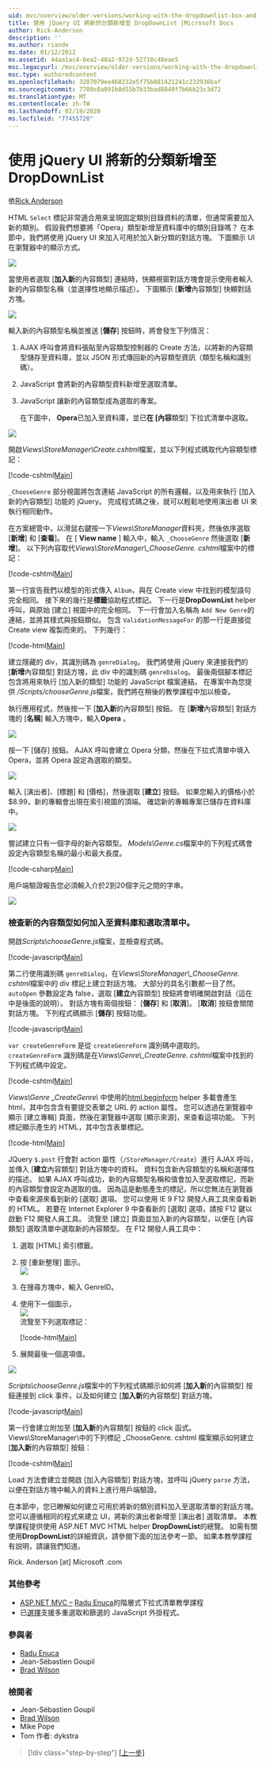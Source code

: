 ```yaml
---
uid: mvc/overview/older-versions/working-with-the-dropdownlist-box-and-jquery/adding-a-new-category-to-the-dropdownlist-using-jquery-ui
title: 使用 jQuery UI 將新的分類新增至 DropDownList |Microsoft Docs
author: Rick-Anderson
description: ''
ms.author: riande
ms.date: 01/12/2012
ms.assetid: 44aa1ac4-6ea2-48a2-972d-52710c48eae5
msc.legacyurl: /mvc/overview/older-versions/working-with-the-dropdownlist-box-and-jquery/adding-a-new-category-to-the-dropdownlist-using-jquery-ui
msc.type: authoredcontent
ms.openlocfilehash: 3207079ee468232e5f75b081421241c232936baf
ms.sourcegitcommit: 7709c0a091b8d55b7b33bad8849f7b66b23c3d72
ms.translationtype: MT
ms.contentlocale: zh-TW
ms.lasthandoff: 02/19/2020
ms.locfileid: "77455720"
---
```

# <a name="adding-a-new-category-to-the-dropdownlist-using-jquery-ui"></a>使用 jQuery UI 將新的分類新增至 DropDownList

依[Rick Anderson](https://twitter.com/RickAndMSFT)

HTML `Select` 標記非常適合用來呈現固定類別目錄資料的清單，但通常需要加入新的類別。 假設我們想要將「Opera」類型新增至資料庫中的類別目錄嗎？ 在本節中，我們將使用 jQuery UI 來加入可用於加入新分類的對話方塊。 下圖顯示 UI 在瀏覽器中的顯示方式。

![](adding-a-new-category-to-the-dropdownlist-using-jquery-ui/_static/image1.png)

當使用者選取 [**加入新**的內容類型] 連結時，快顯視窗對話方塊會提示使用者輸入新的內容類型名稱（並選擇性地顯示描述）。 下圖顯示 [**新增**內容類型] 快顯對話方塊。

![](adding-a-new-category-to-the-dropdownlist-using-jquery-ui/_static/image2.png)

輸入新的內容類型名稱並推送 [**儲存**] 按鈕時，將會發生下列情況：

1. AJAX 呼叫會將資料張貼至內容類型控制器的 Create 方法，以將新的內容類型儲存至資料庫，並以 JSON 形式傳回新的內容類型資訊（類型名稱和識別碼）。
2. JavaScript 會將新的內容類型資料新增至選取清單。
3. JavaScript 讓新的內容類型成為選取的專案。

   在下圖中， **Opera**已加入至資料庫，並已**在 [內容**類型] 下拉式清單中選取。 

![](adding-a-new-category-to-the-dropdownlist-using-jquery-ui/_static/image3.png)

開啟*Views\StoreManager\Create.cshtml*檔案，並以下列程式碼取代內容類型標記：

[!code-cshtml[Main](adding-a-new-category-to-the-dropdownlist-using-jquery-ui/samples/sample1.cshtml)]

`_ChooseGenre` 部分視圖將包含連結 JavaScript 的所有邏輯，以及用來執行 [加入新的內容類型] 功能的 jQuery。 完成程式碼之後，就可以輕鬆地使用演出者 UI 來執行相同動作。

在方案總管中，以滑鼠右鍵按一下*Views\StoreManager*資料夾，然後依序選取 [**新增**] 和 [**查看**]。 在 [ **View name** ] 輸入中，輸入 `_ChooseGenre` 然後選取 [**新增**]。 以下列內容取代*Views\StoreManager\\_ChooseGenre. cshtml*檔案中的標記：

[!code-cshtml[Main](adding-a-new-category-to-the-dropdownlist-using-jquery-ui/samples/sample2.cshtml)]

第一行宣告我們以模型的形式傳入 `Album`，與在 Create view 中找到的模型語句完全相同。 接下來的幾行是**標籤**協助程式標記。 下一行是**DropDownList** helper 呼叫，與原始 [建立] 視圖中的完全相同。 下一行會加入名稱為 `Add New Genre`的連結，並將其樣式與按鈕類似。 包含 `ValidationMessageFor` 的那一行是直接從 Create view 複製而來的。 下列幾行：

[!code-html[Main](adding-a-new-category-to-the-dropdownlist-using-jquery-ui/samples/sample3.html)]

建立隱藏的 div，其識別碼為 `genreDialog`。 我們將使用 jQuery 來連接我們的 [**新增**內容類型] 對話方塊，此 div 中的識別碼 `genreDialog`。 最後兩個腳本標記包含將用來執行 [加入新的類型] 功能的 JavaScript 檔案連結。 在專案中為您提供 */Scripts/chooseGenre.js*檔案，我們將在稍後的教學課程中加以檢查。

執行應用程式，然後按一下 [**加入新**的內容類型] 按鈕。 在 [**新增**內容類型] 對話方塊的 [**名稱**] 輸入方塊中，輸入**Opera** 。

![](adding-a-new-category-to-the-dropdownlist-using-jquery-ui/_static/image4.png)

按一下 [儲存] 按鈕。 AJAX 呼叫會建立 Opera 分類，然後在下拉式清單中填入 Opera，並將 Opera 設定為選取的類型。

![](adding-a-new-category-to-the-dropdownlist-using-jquery-ui/_static/image5.png)

輸入 [演出者]、[標題] 和 [價格]，然後選取 [**建立**] 按鈕。 如果您輸入的價格小於 $8.99，新的專輯會出現在索引視圖的頂端。 確認新的專輯專案已儲存在資料庫中。

![](adding-a-new-category-to-the-dropdownlist-using-jquery-ui/_static/image6.png)

嘗試建立只有一個字母的新內容類型。 *Models\Genre.cs*檔案中的下列程式碼會設定內容類型名稱的最小和最大長度。

[!code-csharp[Main](adding-a-new-category-to-the-dropdownlist-using-jquery-ui/samples/sample4.cs)]

用戶端驗證報告您必須輸入介於2到20個字元之間的字串。

![](adding-a-new-category-to-the-dropdownlist-using-jquery-ui/_static/image7.png)

### <a name="examining-how-a-new-genre-is-added-to-the-database-and-the-select-list"></a>檢查新的內容類型如何加入至資料庫和選取清單中。

開啟*Scripts\chooseGenre.js*檔案，並檢查程式碼。

[!code-javascript[Main](adding-a-new-category-to-the-dropdownlist-using-jquery-ui/samples/sample5.js)]

第二行使用識別碼 `genreDialog`，在*Views\StoreManager\\_ChooseGenre. cshtml*檔案中的 div 標記上建立對話方塊。 大部分的具名引數都一目了然。 `autoOpen` 參數設定為 false，選取 [**建立**內容類型] 按鈕將會明確開啟對話（這在中是後面的說明）。 對話方塊有兩個按鈕： [**儲存**] 和 [**取消**]。 [**取消**] 按鈕會關閉對話方塊。 下列程式碼顯示 [**儲存**] 按鈕功能。

[!code-javascript[Main](adding-a-new-category-to-the-dropdownlist-using-jquery-ui/samples/sample6.js)]

`var createGenreForm` 是從 `createGenreForm` 識別碼中選取的。 `createGenreForm` 識別碼是在*Views\Genre\\_CreateGenre. cshtml*檔案中找到的下列程式碼中設定。

[!code-cshtml[Main](adding-a-new-category-to-the-dropdownlist-using-jquery-ui/samples/sample7.cshtml)]

*Views\Genre _CreateGenre\\* 中使用的[html.beginform](https://msdn.microsoft.com/library/dd492714.aspx) helper 多載會產生 html，其中包含含有要提交表單之 URL 的 action 屬性。 您可以透過在瀏覽器中顯示 [建立專輯] 頁面，然後在瀏覽器中選取 [顯示來源]，來查看這項功能。 下列標記顯示產生的 HTML，其中包含表單標記。

[!code-html[Main](adding-a-new-category-to-the-dropdownlist-using-jquery-ui/samples/sample8.html)]

JQuery `$.post` 行會對 action 屬性（`/StoreManager/Create`）進行 AJAX 呼叫，並傳入 [**建立**內容類型] 對話方塊中的資料。 資料包含新內容類型的名稱和選擇性的描述。 如果 AJAX 呼叫成功，新的內容類型名稱和值會加入至選取標記，而新的內容類型會設定為選取的值。 因為這是動態產生的標記，所以您無法在瀏覽器中查看來源來看到新的 [選取] 選項。 您可以使用 IE 9 F12 開發人員工具來查看新的 HTML。 若要在 Internet Explorer 9 中查看新的 [選取] 選項，請按 F12 鍵以啟動 F12 開發人員工具。 流覽至 [建立] 頁面並加入新的內容類型，以便在 [內容類型] 選取清單中選取新的內容類型。 在 F12 開發人員工具中：

1. 選取 [HTML] 索引標籤。
2. 按 [重新整理] 圖示。  
    ![](adding-a-new-category-to-the-dropdownlist-using-jquery-ui/_static/image8.png)
3. 在搜尋方塊中，輸入 GenreID。
4. 使用下一個圖示，   
    ![](adding-a-new-category-to-the-dropdownlist-using-jquery-ui/_static/image9.png)  
   流覽至下列選取標記：

    [!code-html[Main](adding-a-new-category-to-the-dropdownlist-using-jquery-ui/samples/sample9.html)]
5. 展開最後一個選項值。

![](adding-a-new-category-to-the-dropdownlist-using-jquery-ui/_static/image10.png)

*Scripts\chooseGenre.js*檔案中的下列程式碼顯示如何將 [**加入新**的內容類型] 按鈕連接到 click 事件，以及如何建立 [**加入新**的內容類型] 對話方塊。

[!code-javascript[Main](adding-a-new-category-to-the-dropdownlist-using-jquery-ui/samples/sample10.js)]

第一行會建立附加至 [**加入新**的內容類型] 按鈕的 click 函式。 Views\StoreManager\\中的下列標記 _ChooseGenre. cshtml 檔案顯示如何建立 [**加入新**的內容類型] 按鈕：

[!code-cshtml[Main](adding-a-new-category-to-the-dropdownlist-using-jquery-ui/samples/sample11.cshtml)]

Load 方法會建立並開啟 [加入內容類型] 對話方塊，並呼叫 jQuery `parse` 方法，以便在對話方塊中輸入的資料上進行用戶端驗證。

在本節中，您已瞭解如何建立可用於將新的類別資料加入至選取清單的對話方塊。 您可以遵循相同的程式來建立 UI，將新的演出者新增至 [演出者] 選取清單。 本教學課程提供使用 ASP.NET MVC HTML helper **DropDownList**的總覽。 如需有關使用**DropDownList**的詳細資訊，請參閱下面的加法參考一節。 如果本教學課程有説明，請讓我們知道。

Rick. Anderson [at] Microsoft .com

### <a name="additional-references"></a>其他參考

- [ASP.NET MVC –](https://weblogs.asp.net/raduenuca/archive/2011/03/06/asp-net-mvc-cascading-dropdown-lists-tutorial-part-1-defining-the-problem-and-the-context.aspx) [Radu Enuca](https://weblogs.asp.net/raduenuca/default.aspx)的階層式下拉式清單教學課程
- 已[選擇](https://harvesthq.github.com/chosen/)支援多重選取和篩選的 JavaScript 外掛程式。

### <a name="contributors"></a>參與者

- [Radu Enuca](https://weblogs.asp.net/raduenuca/default.aspx)
- Jean-Sébastien Goupil
- [Brad Wilson](http://bradwilson.typepad.com/)

### <a name="reviewers"></a>檢閱者

- Jean-Sébastien Goupil
- [Brad Wilson](http://bradwilson.typepad.com/)
- Mike Pope
- Tom 作者: dykstra

> [!div class="step-by-step"]
> [[上一步]](examining-how-aspnet-mvc-scaffolds-the-dropdownlist-helper.md)
